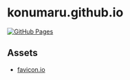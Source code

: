 # konumaru.github.io

[![GitHub Pages](https://github.com/konumaru/konumaru.github.io/actions/workflows/gh-pages.yml/badge.svg)](https://github.com/konumaru/konumaru.github.io/actions/workflows/gh-pages.yml)


## Assets

- [favicon.io](https://favicon.io/)
